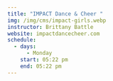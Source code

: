 ```yaml
---
title: "IMPACT Dance & Cheer "
img: /img/cms/impact-girls.webp
instructor: Brittany Battle
website: impactdancecheer.com
schedule:
  - days:
      - Monday
    start: 05:22 pm
    end: 05:22 pm
---
```

